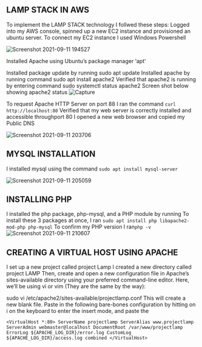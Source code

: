 ## LAMP STACK IN AWS
To implement the LAMP STACK technology I follwed these steps:
Logged into my AWS console, spinned up a new EC2 instance and provisioned an ubuntu server. 
To connect my EC2 instance I used Windows Powershell

![Screenshot 2021-09-11 194527](https://user-images.githubusercontent.com/67397926/132966249-a5dfd0c2-999a-4a52-ae89-78bc53d4d716.png)

Installed Apache using Ubuntu’s package manager ‘apt’

Installed package update by running sudo apt update Installed apache by running command sudo apt install apache2 Verified that apache2 is running by entering command sudo systemctl status apache2 Screen shot below showing apache2 status
![Capture](https://user-images.githubusercontent.com/67397926/132966414-61578603-6af9-47c9-bede-1c7bfc3d0b30.PNG)

To request Apache HTTP Server on port 88 I ran the command  `curl http://localhost:80`
Verified that my web server is correctly installed and accessible throughport 80 I opened a new web browser and copied my Public DNS 

![Screenshot 2021-09-11 203706](https://user-images.githubusercontent.com/67397926/132966988-c0db0b94-7e05-4d56-b8a4-aac96c577d90.png)
## MYSQL INSTALLATION
I installed mysql using the command `sudo apt install mysql-server`

![Screenshot 2021-09-11 205059](https://user-images.githubusercontent.com/67397926/132967137-a66ea21d-2e31-42d2-aa9c-1e887522cfb0.png)

## INSTALLING PHP
I installed the php package, php-mysql, and a PHP module by running
To install these 3 packages at once, I ran `sudo apt install php libapache2-mod-php php-mysql`
To confirm my PHP version I ran`php -v`
![Screenshot 2021-09-11 210607](https://user-images.githubusercontent.com/67397926/132967459-f9b26054-23ef-45eb-b9d1-234ee1f9b2a9.png)

## CREATING A VIRTUAL HOST USING APACHE
I set up a new project called project Lamp
I created a new directory called project LAMP
Then, create and open a new configuration file in Apache’s sites-available directory using your preferred command-line editor. Here, we’ll be using vi or vim (They are the same by the way):

sudo vi /etc/apache2/sites-available/projectlamp.conf
This will create a new blank file. Paste in the following bare-bones configuration by hitting on i on the keyboard to enter the insert mode, and paste the 

`<VirtualHost *:80>
    ServerName projectlamp
    ServerAlias www.projectlamp 
    ServerAdmin webmaster@localhost
    DocumentRoot /var/www/projectlamp
    ErrorLog ${APACHE_LOG_DIR}/error.log
    CustomLog ${APACHE_LOG_DIR}/access.log combined
</VirtualHost>`
